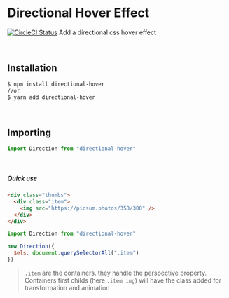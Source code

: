 # Directional Hover Effect

[![CircleCI Status](https://circleci.com/gh/Julien-Amblard/directional-hover.svg?style=shield&circle-token=:circle-token)](https://circleci.com/gh/Julien-Amblard/directional-hover)
Add a directional css hover effect

<br />

## Installation

```bash
$ npm install directional-hover
//or
$ yarn add directional-hover
```
<br/>

## Importing
```js
import Direction from "directional-hover"
```

<br/>


##### Quick use
```html
<div class="thumbs">
  <div class="item">
    <img src="https://picsum.photos/350/300" />
  </div>
</div>
```
```js
import Direction from "directional-hover"

new Direction({ 
  $els: document.querySelectorAll(".item") 
})
```
> `.item` are the containers. they handle the perspective property.
Containers first childs (here `.item img`) will have the class added for transformation and animation
